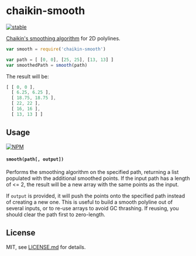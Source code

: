 # chaikin-smooth

[![stable](http://badges.github.io/stability-badges/dist/stable.svg)](http://github.com/badges/stability-badges)


[Chaikin's smoothing algorithm](http://www.idav.ucdavis.edu/education/CAGDNotes/Chaikins-Algorithm/Chaikins-Algorithm.html) for 2D polylines.

```js
var smooth = require('chaikin-smooth')

var path = [ [0, 0], [25, 25], [13, 13] ]
var smoothedPath = smooth(path)
```

The result will be:

```js
[ [ 0, 0 ],
  [ 6.25, 6.25 ],
  [ 18.75, 18.75 ],
  [ 22, 22 ],
  [ 16, 16 ],
  [ 13, 13 ] ]
```

## Usage

[![NPM](https://nodei.co/npm/chaikin-smooth.png)](https://nodei.co/npm/chaikin-smooth/)

#### `smooth(path[, output])`

Performs the smoothing algorithm on the specified path, returning a list populated with the additional smoothed points. If the input path has a length of <= 2, the result will be a new array with the same points as the input.

If `output` is provided, it will push the points onto the specified path instead of creating a new one. This is useful to build a smooth polyline out of several inputs, or to re-use arrays to avoid GC thrashing. If reusing, you should clear the path first to zero-length. 

## License

MIT, see [LICENSE.md](http://github.com/mattdesl/chaikin-smooth/blob/master/LICENSE.md) for details.
